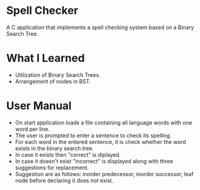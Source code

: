 # Spell Checker

A C application that implements a spell checking system based on a Binary Search Tree.

# What I Learned

* Utilization of Binary Search Trees.
* Arrangement of nodes in BST.

# User Manual

* On start application loads a file containing all language words with one word per line.
* The user is prompted to enter a sentence to check its spelling.
* For each word in the entered sentence, it is check whether the word exists in the binary search tree.
* In case it exists then "correct" is diplayed.
* In case it doesn't exist "incorrect" is displayed along with three suggestions for replacement.
* Suggestion are as follows: inorder predecessor, inorder successor, leaf node before declaring it does not exist.
